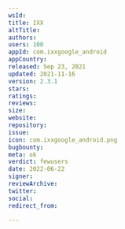 ```yaml
---
wsId: 
title: IXX
altTitle: 
authors: 
users: 100
appId: com.ixxgoogle_android
appCountry: 
released: Sep 23, 2021
updated: 2021-11-16
version: 2.3.1
stars: 
ratings: 
reviews: 
size: 
website: 
repository: 
issue: 
icon: com.ixxgoogle_android.png
bugbounty: 
meta: ok
verdict: fewusers
date: 2022-06-22
signer: 
reviewArchive: 
twitter: 
social: 
redirect_from: 

---
```


